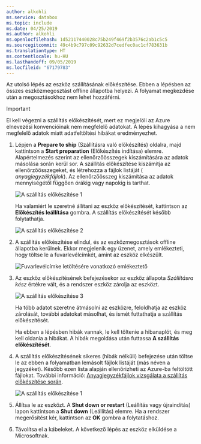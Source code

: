 ```yaml
---
author: alkohli
ms.service: databox
ms.topic: include
ms.date: 04/25/2019
ms.author: alkohli
ms.openlocfilehash: 1d52117440028c75b249f469f2b3576c2ab1c5c5
ms.sourcegitcommit: 49c4b9c797c09c92632d7cedfec0ac1cf783631b
ms.translationtype: HT
ms.contentlocale: hu-HU
ms.lasthandoff: 09/05/2019
ms.locfileid: "67179783"
---
```

Az utolsó lépés az eszköz szállításának előkészítése. Ebben a lépésben az összes eszközmegosztást offline állapotba helyezi. A folyamat megkezdése után a megosztásokhoz nem lehet hozzáférni.

> [!IMPORTANT]
> El kell végezni a szállítás előkészítését, mert ez megjelöli az Azure elnevezési konvencióinak nem megfelelő adatokat. A lépés kihagyása a nem megfelelő adatok miatt adatfeltöltési hibákat eredményezhet.

1. Lépjen a **Prepare to ship** (Szállításra való előkészítés) oldalra, majd kattintson a **Start preparation** (Előkészítés indítása) elemre. Alapértelmezés szerint az ellenőrzőösszegek kiszámítására az adatok másolása során kerül sor. A szállítás előkészítése kiszámítja az ellenőrzőösszegeket, és létrehozza a fájlok listáját ( *anyagjegyzékfájlok*). Az ellenőrzőösszeg kiszámítása az adatok mennyiségétől függően órákig vagy napokig is tarthat. 
   
    ![A szállítás előkészítése 1](media/data-box-prepare-to-ship/prepare-to-ship1.png)

    Ha valamiért le szeretné állítani az eszköz előkészítését, kattintson az **Előkészítés leállítása** gombra. A szállítás előkészítését később folytathatja.
        
    ![A szállítás előkészítése 2](media/data-box-prepare-to-ship/prepare-to-ship2.png)
    
2. A szállítás előkészítése elindul, és az eszközmegosztások offline állapotba kerülnek. Ekkor megjelenik egy üzenet, amely emlékezteti, hogy töltse le a fuvarlevélcímkét, amint az eszköz elkészült.

    ![Fuvarlevélcímke letöltésére vonatkozó emlékeztető](media/data-box-prepare-to-ship/download-shipping-label-reminder.png)

3. Az eszköz előkészítésének befejezésekor az eszköz állapota *Szállításra kész* értékre vált, és a rendszer eszköz zárolja az eszközt.
        
    ![A szállítás előkészítése 3](media/data-box-prepare-to-ship/prepare-to-ship3.png)

    Ha több adatot szeretne átmásolni az eszközre, feloldhatja az eszköz zárolását, további adatokat másolhat, és ismét futtathatja a szállítás előkészítését.

    Ha ebben a lépésben hibák vannak, le kell töltenie a hibanaplót, és meg kell oldania a hibákat. A hibák megoldása után futtassa **A szállítás előkészítését**.

4. A szállítás előkészítésének sikeres (hibák nélküli) befejezése után töltse le az ebben a folyamatban lemásolt fájlok listáját (más néven a jegyzéket). Később ezen lista alapján ellenőrizheti az Azure-ba feltöltött fájlokat. További információ: [Anyagjegyzékfájlok vizsgálata a szállítás előkészítése során](../articles/databox/data-box-logs.md#inspect-bom-during-prepare-to-ship).
        
    ![A szállítás előkészítése 1](media/data-box-prepare-to-ship/prepare-to-ship4.png)

5. Állítsa le az eszközt. A **Shut down or restart** (Leállítás vagy újraindítás) lapon kattintson a **Shut down** (Leállítás) elemre. Ha a rendszer megerősítést kér, kattintson az **OK** gombra a folytatáshoz.

6. Távolítsa el a kábeleket. A következő lépés az eszköz elküldése a Microsoftnak.
